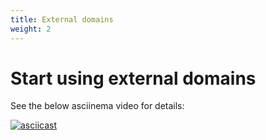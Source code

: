```yaml
---
title: External domains
weight: 2
---
```

# Start using external domains
See the below asciinema video for details:

[![asciicast](https://asciinema.org/a/193295.png)](https://asciinema.org/a/193295)